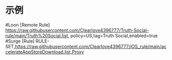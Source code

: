 # 示例


#Loon
[Remote Rule]
https://raw.githubusercontent.com/Clearlove4396777/Truth-Social-rule/main/Truth%20Social.list, policy=US,tag=Truth Social,enabled=true
#Surge
[Rule]
RULE-SET,https://raw.githubusercontent.com/Clearlove4396777/iOS_rule/main/accelerateAppStoreDownload.list,Proxy
